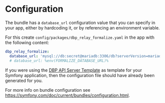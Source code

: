 # Configuration

The bundle has a `database_url` configuration value that you can specify in your
app, either by hardcoding it, or by referencing an environment variable.

For this create `config/packages/dbp_relay_formalize.yaml` in the app with the following
content:

```yaml
dbp_relay_formalize:
  database_url: 'mysql://db:secret@mariadb:3306/db?serverVersion=mariadb-10.3.30'
  # database_url: %env(FORMALIZE_DATABASE_URL)%
```

If you were using the [DBP API Server Template](https://gitlab.tugraz.at/dbp/relay/dbp-relay-server-template)
as template for your Symfony application, then the configuration file should have already been generated for you.

For more info on bundle configuration see <https://symfony.com/doc/current/bundles/configuration.html>.
